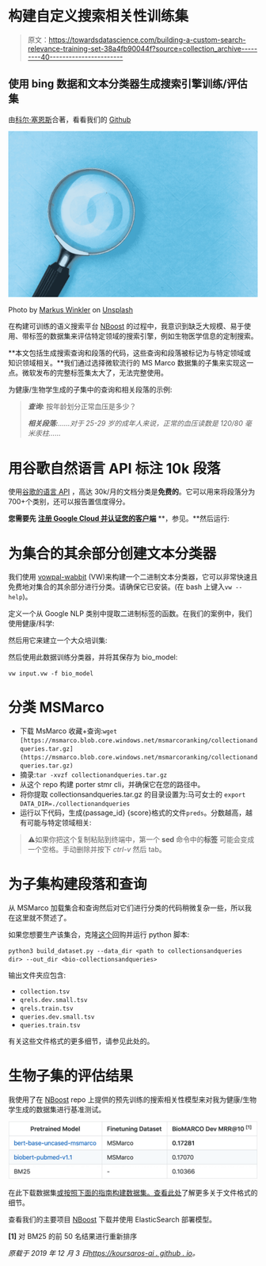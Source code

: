 # 构建自定义搜索相关性训练集

> 原文：<https://towardsdatascience.com/building-a-custom-search-relevance-training-set-38a4fb90044f?source=collection_archive---------40----------------------->

## 使用 bing 数据和文本分类器生成搜索引擎训练/评估集

由[科尔·塞恩斯](https://medium.com/@colethienes)合著，看看我们的 [Github](https://github.com/koursaros-ai/nboost)

![](img/a8771c16d4649ef32822f1f1057d6f1b.png)

Photo by [Markus Winkler](https://unsplash.com/@markuswinkler?utm_source=medium&utm_medium=referral) on [Unsplash](https://unsplash.com?utm_source=medium&utm_medium=referral)

在构建可训练的语义搜索平台 [NBoost](https:/github.com/koursaros-ai/nboost) 的过程中，我意识到缺乏大规模、易于使用、带标签的数据集来评估特定领域的搜索引擎，例如生物医学信息的定制搜索。

**本文包括生成搜索查询和段落的代码，这些查询和段落被标记为与特定领域或知识领域相关。**我们通过选择微软流行的 MS Marco 数据集的子集来实现这一点。微软发布的完整标签集太大了，无法完整使用。

为健康/生物学生成的子集中的查询和相关段落的示例:

> ***查询:*** 按年龄划分正常血压是多少？
> 
> ***相关段落:****……对于 25-29 岁的成年人来说，正常的血压读数是 120/80 毫米汞柱……*

# 用谷歌自然语言 API 标注 10k 段落

使用[谷歌的语言 API](https://cloud.google.com/natural-language/) ，高达 30k/月的文档分类是**免费的**。它可以用来将段落分为 700+个类别，还可以报告置信度得分。

**您需要先** [**注册 Google Cloud 并认证您的客户端**](https://cloud.google.com/natural-language/docs/reference/libraries) **，参见。**然后运行:

# 为集合的其余部分创建文本分类器

我们使用 [vowpal-wabbit](https://github.com/VowpalWabbit/vowpal_wabbit) (VW)来构建一个二进制文本分类器，它可以非常快速且免费地对集合的其余部分进行分类。请确保它已安装。(在 bash 上键入`vw --help`)。

定义一个从 Google NLP 类别中提取二进制标签的函数。在我们的案例中，我们使用健康/科学:

然后用它来建立一个大众培训集:

然后使用此数据训练分类器，并将其保存为 bio_model:

`vw input.vw -f bio_model`

# 分类 MSMarco

*   下载 MsMarco 收藏+查询:`wget [https://msmarco.blob.core.windows.net/msmarcoranking/collectionandqueries.tar.gz](https://msmarco.blob.core.windows.net/msmarcoranking/collectionandqueries.tar.gz)`
*   摘录:`tar -xvzf collectionandqueries.tar.gz`
*   从这个 repo 构建 porter stmr cli，并确保它在您的路径中。
*   将你提取 collectionsandqueries.tar.gz 的目录设置为:马可女士的
    `export DATA_DIR=./collectionandqueries`
*   运行以下代码，生成{passage_id} {score}格式的文件`preds`。分数越高，越有可能与特定领域相关:

> ⚠️如果你把这个复制粘贴到终端中，第一个 **sed** 命令中的**标签** 可能会变成一个空格。手动删除并按下 *ctrl-v* 然后 tab。

# 为子集构建段落和查询

从 MSMarco 加载集合和查询然后对它们进行分类的代码稍微复杂一些，所以我在这里就不赘述了。

如果您想要生产该集合，克隆[这个](https://github.com/koursaros-ai/MSMarco-bio)回购并运行 python 脚本:

`python3 build_dataset.py --data_dir <path to collectionsandqueries dir> --out_dir <bio-collectionsandqueries>`

输出文件夹应包含:

*   `collection.tsv`
*   `qrels.dev.small.tsv`
*   `qrels.train.tsv`
*   `queries.dev.small.tsv`
*   `queries.train.tsv`

有关这些文件格式的更多细节，请参见此处的。

# 生物子集的评估结果

我使用了在 [NBoost](https:/github.com/koursaros-ai/nboost) repo 上提供的预先训练的搜索相关性模型来对我为健康/生物学生成的数据集进行基准测试。

![](img/eeaf6a0f975b41c1d386f9a2743f21ac.png)

在此下载数据集[或按照下面的指南构建数据集。查看](https://storage.googleapis.com/koursaros/bio-collectionandqueries.tar.gz)[此处](https://github.com/microsoft/MSMARCO-Passage-Ranking)了解更多关于文件格式的细节。

查看我们的主要项目 [NBoost](https://github.com/koursaros-ai/nboost) 下载并使用 ElasticSearch 部署模型。

**[1]** 对 BM25 的前 50 名结果进行重新排序

*原载于 2019 年 12 月 3 日*[*https://koursaros-ai . github . io*](https://koursaros-ai.github.io/Custom-Search/)*。*
